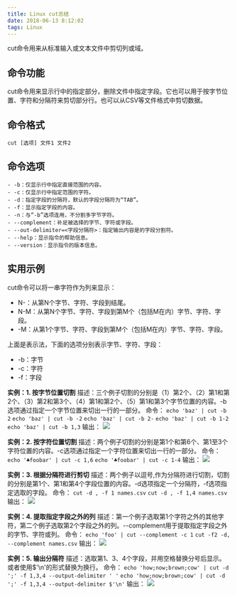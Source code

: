 ```yaml
---
title: Linux cut总结
date: 2018-06-13 8:12:02
tags: Linux
---
```


cut命令用来从标准输入或文本文件中剪切列或域。

<!-- more -->
## 命令功能

cut命令用来显示行中的指定部分，删除文件中指定字段。它也可以用于按字节位置、字符和分隔符来剪切部分行。也可以从CSV等文件格式中剪切数据。

## 命令格式

`cut [选项] 文件1 文件2`

## 命令选项

```
- -b：仅显示行中指定直接范围的内容。
- -c：仅显示行中指定范围的字符。
- -d：指定字段的分隔符，默认的字段分隔符为“TAB”。
- -f：显示指定字段的内容。
- -n：与“-b”选项连用，不分割多字节字符。
- --complement：补足被选择的字节、字符或字段。
- --out-delimiter=<字段分隔符>：指定输出内容是的字段分割符。
- --help：显示指令的帮助信息。
- --version：显示指令的版本信息。
```


## 实用示例

cut命令可以将一串字符作为列来显示：

- N-：从第N个字节、字符、字段到结尾。
- N-M：从第N个字节、字符、字段到第M个（包括M在内）字节、字符、字段。
- -M：从第1个字节、字符、字段到第M个（包括M在内）字节、字符、字段。

上面是表示法，下面的选项分别表示字节、字符、字段：

- -b：字节
- -c：字符
- -f：字段

**实例：1. 按字节位置切割**
描述：三个例子切割的分别是（1）第2个、（2）第1和第2个、（3）第2和第3个、（4）第1和第2个、（5）第1和第3个字节位置的内容。-b选项通过指定一个字节位置来切出一行的一部分。
命令：
`echo 'baz' | cut -b 2`
`echo 'baz' | cut -b -2`
`echo 'baz' | cut -b 2-`
`echo 'baz' | cut -b 1-2`
`echo 'baz' | cut -b 1,3` 
输出：
![](http://pabfn7ecx.bkt.clouddn.com/cut/cut-b.png)

**实例：2. 按字符位置切割**
描述：两个例子切割的分别是第1个和第6个、第1至3个字符位置的内容。-c选项通过指定一个字符位置来切出一行的一部分。
命令：
`echo '♣foobar' | cut -c 1,6`
`echo '♣foobar' | cut -c 1-4`
输出：
![](http://pabfn7ecx.bkt.clouddn.com/cut/cut-c.png)


**实例：3. 根据分隔符进行剪切**
描述：两个例子以逗号,作为分隔符进行切割，切割的分别是第1个、第1和第4个字段位置的内容。-d选项指定一个分隔符，-f选项指定选取的字段。
命令：
`cut -d , -f 1 names.csv`
`cut -d , -f 1,4 names.csv`
输出：
![](http://pabfn7ecx.bkt.clouddn.com/cut/cut-d-f.png)


**实例：4. 提取指定字段之外的列**
描述：第一个例子选取第1个字符之外的其他字符，第二个例子选取第2个字段之外的列。--complement用于提取指定字段之外的字节、字符或列。
命令：
`echo 'foo' | cut --complement -c 1`
`cut -f2 -d, --complement names.csv`
输出：
![](http://pabfn7ecx.bkt.clouddn.com/cut/cut-complement.png)


**实例：5. 输出分隔符**
描述：选取第1、3、4个字段，并用空格替换分号后显示。或者使用$'\n'的形式替换为换行。
命令：
`echo 'how;now;brown;cow' | cut -d ';' -f 1,3,4 --output-delimiter ' '`
`echo 'how;now;brown;cow' | cut -d ';' -f 1,3,4 --output-delimiter $'\n'`
输出：
![](http://pabfn7ecx.bkt.clouddn.com/cut/cut-output-delimiter.png)
